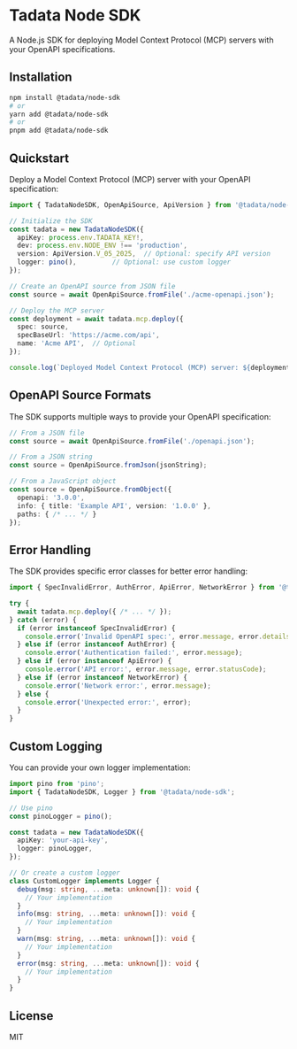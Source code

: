 # Tadata Node SDK

A Node.js SDK for deploying Model Context Protocol (MCP) servers with your OpenAPI specifications.

## Installation

```bash
npm install @tadata/node-sdk
# or
yarn add @tadata/node-sdk
# or
pnpm add @tadata/node-sdk
```

## Quickstart

Deploy a Model Context Protocol (MCP) server with your OpenAPI specification:

```typescript
import { TadataNodeSDK, OpenApiSource, ApiVersion } from '@tadata/node-sdk';

// Initialize the SDK
const tadata = new TadataNodeSDK({
  apiKey: process.env.TADATA_KEY!,
  dev: process.env.NODE_ENV !== 'production',
  version: ApiVersion.V_05_2025,  // Optional: specify API version
  logger: pino(),         // Optional: use custom logger
});

// Create an OpenAPI source from JSON file
const source = await OpenApiSource.fromFile('./acme-openapi.json');

// Deploy the MCP server
const deployment = await tadata.mcp.deploy({
  spec: source,
  specBaseUrl: 'https://acme.com/api',
  name: 'Acme API',  // Optional
});

console.log(`Deployed Model Context Protocol (MCP) server: ${deployment.url}`);
```

## OpenAPI Source Formats

The SDK supports multiple ways to provide your OpenAPI specification:

```typescript
// From a JSON file
const source = await OpenApiSource.fromFile('./openapi.json');

// From a JSON string
const source = OpenApiSource.fromJson(jsonString);

// From a JavaScript object
const source = OpenApiSource.fromObject({
  openapi: '3.0.0',
  info: { title: 'Example API', version: '1.0.0' },
  paths: { /* ... */ }
});
```

## Error Handling

The SDK provides specific error classes for better error handling:

```typescript
import { SpecInvalidError, AuthError, ApiError, NetworkError } from '@tadata/node-sdk';

try {
  await tadata.mcp.deploy({ /* ... */ });
} catch (error) {
  if (error instanceof SpecInvalidError) {
    console.error('Invalid OpenAPI spec:', error.message, error.details);
  } else if (error instanceof AuthError) {
    console.error('Authentication failed:', error.message);
  } else if (error instanceof ApiError) {
    console.error('API error:', error.message, error.statusCode);
  } else if (error instanceof NetworkError) {
    console.error('Network error:', error.message);
  } else {
    console.error('Unexpected error:', error);
  }
}
```

## Custom Logging

You can provide your own logger implementation:

```typescript
import pino from 'pino';
import { TadataNodeSDK, Logger } from '@tadata/node-sdk';

// Use pino
const pinoLogger = pino();

const tadata = new TadataNodeSDK({
  apiKey: 'your-api-key',
  logger: pinoLogger,
});

// Or create a custom logger
class CustomLogger implements Logger {
  debug(msg: string, ...meta: unknown[]): void {
    // Your implementation
  }
  info(msg: string, ...meta: unknown[]): void {
    // Your implementation
  }
  warn(msg: string, ...meta: unknown[]): void {
    // Your implementation
  }
  error(msg: string, ...meta: unknown[]): void {
    // Your implementation
  }
}
```

## License

MIT 